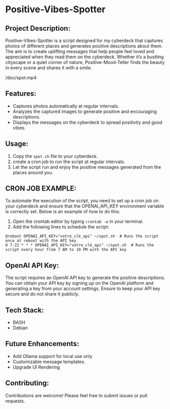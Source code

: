 # Positive-Vibes-Spotter

## Project Description:

Positive-Vibes-Spotter is a script designed for my cyberdeck that captures photos of different places and generates positive descriptions about them. The aim is to create uplifting messages that help people feel loved and appreciated when they read them on the cyberdeck. Whether it’s a bustling cityscape or a quiet corner of nature, Positive-Mood-Teller finds the beauty in every scene and shares it with a smile.

/doc/spot.mp4

## Features:

  - Captures photos automatically at regular intervals.
  - Analyzes the captured images to generate positive and encouraging descriptions.
  - Displays the messages on the cyberdeck to spread positivity and good vibes.

## Usage:

  1. Copy the `spot.sh` file to your cyberdeck.
  2. create a cron job to run the script at regular intervals.
  3. Let the script run and enjoy the positive messages generated from the places around you.

## CRON JOB EXAMPLE:

To automate the execution of the script, you need to set up a cron job on your cyberdeck and ensure that the OPENAI_API_KEY environment variable is correctly set. Below is an example of how to do this:

  1. Open the crontab editor by typing `crontab -e` in your terminal.
  2. Add the following lines to schedule the script:

```
@reboot OPENAI_API_KEY="votre_clé_api" ~/spot.sh  # Runs the script once at reboot with the API key
0 7-22 * * * OPENAI_API_KEY="votre_clé_api" ~/spot.sh  # Runs the script every hour from 7 AM to 10 PM with the API key
```

## OpenAI API Key:

The script requires an OpenAI API key to generate the positive descriptions. You can obtain your API key by signing up on the OpenAI platform and generating a key from your account settings. Ensure to keep your API key secure and do not share it publicly.

## Tech Stack:

  - BASH
  - Debian

## Future Enhancements:

  - Add Ollama support for local use only
  - Customizable message templates.
  - Upgrade UI Rendering

## Contributing:

Contributions are welcome! Please feel free to submit issues or pull requests.
